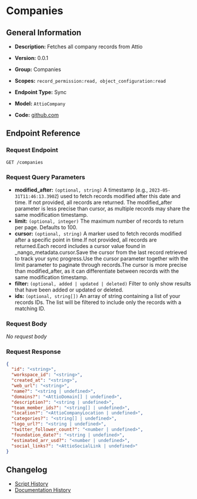 <!-- BEGIN GENERATED CONTENT -->
# Companies

## General Information

- **Description:** Fetches all company records from Attio

- **Version:** 0.0.1
- **Group:** Companies
- **Scopes:** `record_permission:read, object_configuration:read`
- **Endpoint Type:** Sync
- **Model:** `AttioCompany`
- **Code:** [github.com](https://github.com/NangoHQ/integration-templates/tree/main/integrations/attio/syncs/companies.ts)


## Endpoint Reference

### Request Endpoint

`GET /companies`

### Request Query Parameters

- **modified_after:** `(optional, string)` A timestamp (e.g., `2023-05-31T11:46:13.390Z`) used to fetch records modified after this date and time. If not provided, all records are returned. The modified_after parameter is less precise than cursor, as multiple records may share the same modification timestamp.
- **limit:** `(optional, integer)` The maximum number of records to return per page. Defaults to 100.
- **cursor:** `(optional, string)` A marker used to fetch records modified after a specific point in time.If not provided, all records are returned.Each record includes a cursor value found in _nango_metadata.cursor.Save the cursor from the last record retrieved to track your sync progress.Use the cursor parameter together with the limit parameter to paginate through records.The cursor is more precise than modified_after, as it can differentiate between records with the same modification timestamp.
- **filter:** `(optional, added | updated | deleted)` Filter to only show results that have been added or updated or deleted.
- **ids:** `(optional, string[])` An array of string containing a list of your records IDs. The list will be filtered to include only the records with a matching ID.

### Request Body

_No request body_

### Request Response

```json
{
  "id": "<string>",
  "workspace_id": "<string>",
  "created_at": "<string>",
  "web_url": "<string>",
  "name?": "<string | undefined>",
  "domains?": "<AttioDomain[] | undefined>",
  "description?": "<string | undefined>",
  "team_member_ids?": "<string[] | undefined>",
  "location?": "<AttioCompanyLocation | undefined>",
  "categories?": "<string[] | undefined>",
  "logo_url?": "<string | undefined>",
  "twitter_follower_count?": "<number | undefined>",
  "foundation_date?": "<string | undefined>",
  "estimated_arr_usd?": "<number | undefined>",
  "social_links?": "<AttioSocialLink | undefined>"
}
```

## Changelog

- [Script History](https://github.com/NangoHQ/integration-templates/commits/main/integrations/attio/syncs/companies.ts)
- [Documentation History](https://github.com/NangoHQ/integration-templates/commits/main/integrations/attio/syncs/companies.md)

<!-- END  GENERATED CONTENT -->

